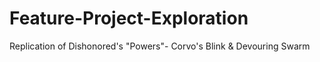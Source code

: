 # Feature-Project-Exploration
Replication of Dishonored's "Powers"- Corvo's Blink &amp; Devouring Swarm
